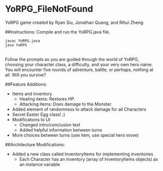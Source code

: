 # YoRPG_FileNotFound
YoRPG game created by Ryan Siu, Jonathan Quang, and Rihui Zheng

##Instructions:
Compile and run the YoRPG.java file.
```
javac YoRPG.java
java YoRPG
```
<br>
Follow the prompts as you are guided through the world of YoRPG, choosing your character class, a difficulty, and your very own hero name. You will encounter five rounds of adventure, battle, or perhaps, nothing at all. Will you survive?

##Feature Additions:
- Items and inventory
  - Healing items: Restores HP.
  - Attacking items: Does damage to the Monster.
- Added element of randomness to attack damage for all Characters
- Secret Easter Egg class! ;)
- Modifications to UI 
  - Changed intro/conclusion text
  - Added helpful information between turns
- More choices between turns (use item, use special hero move)

##Architecture Modifications:
- Added a new class called InventoryItems for implementing inventories
  - Each Character has an inventory (array of InventoryItems objects) as an instance variable
